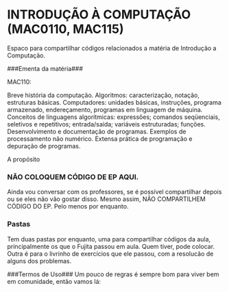 INTRODUÇÃO À COMPUTAÇÃO (MAC0110, MAC115)
==========================================

Espaco para compartilhar códigos relacionados a matéria de Introdução a Computação.

###Ementa da matéria###

MAC110:

Breve história da computação. 
Algoritmos: caracterização, notação, estruturas básicas.
Computadores: unidades básicas, instruções, programa armazenado, endereçamento, programas em linguagem de máquina. 
Conceitos de linguagens algorítmicas: expressões; comandos seqüenciais, seletivos e repetitivos; entrada/saída; variáveis estruturadas; funções. 
Desenvolvimento e documentação de programas. 
Exemplos de processamento não numérico. 
Extensa prática de programação e depuração de programas.



A propósito

### NÃO COLOQUEM CÓDIGO DE EP AQUI. ###
Ainda vou conversar com os professores, se é possível compartilhar depois ou se eles não vão gostar disso. Mesmo assim, NÃO COMPARTILHEM CÓDIGO DO EP.
Pelo menos por enquanto.

### Pastas ###
Tem duas pastas por enquanto, uma para compartilhar códigos da aula, principalmente os que o Fujita passou em aula. Quem tiver, pode colocar.
Outra é para o livrinho de exercícios que ele passou, com a resolucão de alguns dos problemas.

###Termos de Uso###
Um pouco de regras é sempre bom para viver bem em comunidade, então vamos lá:



